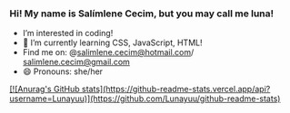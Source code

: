 ### Hi! My name is Salímlene Cecim, but you may call me luna!

- I’m interested in coding! 
- 🌱 I’m currently learning CSS, JavaScript, HTML!
- Find me on: @salimlene.cecim@hotmail.com/ salimlene.cecim@gmail.com
- 😄 Pronouns: she/her
<div>
  <a href="https://github.com/Lunayuu">
    [![Anurag's GitHub stats](https://github-readme-stats.vercel.app/api?username=Lunayuu)](https://github.com/Lunayuu/github-readme-stats)
